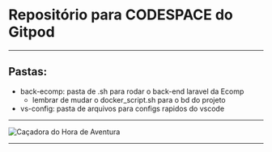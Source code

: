 # Repositório para CODESPACE do Gitpod

---

## Pastas:

-   back-ecomp: pasta de .sh para rodar o back-end laravel da Ecomp
    -   lembrar de mudar o docker_script.sh para o bd do projeto
-   vs-config: pasta de arquivos para configs rapidos do vscode

---

![Caçadora do Hora de Aventura](https://hackmd.io/_uploads/SyIUgFPUp.jpg)

---
